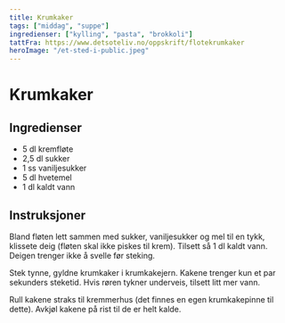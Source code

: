 ```yaml
---
title: Krumkaker
tags: ["middag", "suppe"]
ingredienser: ["kylling", "pasta", "brokkoli"]
tattFra: https://www.detsoteliv.no/oppskrift/flotekrumkaker
heroImage: "/et-sted-i-public.jpeg"
---
```


# Krumkaker

## Ingredienser

- 5 dl kremfløte
- 2,5 dl sukker
- 1 ss vaniljesukker
- 5 dl hvetemel
- 1 dl kaldt vann

## Instruksjoner

Bland fløten lett sammen med sukker, vaniljesukker og mel til en tykk, klissete deig (fløten skal ikke piskes til krem). Tilsett så 1 dl kaldt vann. Deigen trenger ikke å svelle før steking.

Stek tynne, gyldne krumkaker i krumkakejern. Kakene trenger kun et par sekunders steketid. Hvis røren tykner underveis, tilsett litt mer vann.

Rull kakene straks til kremmerhus (det finnes en egen krumkakepinne til dette). Avkjøl kakene på rist til de er helt kalde.

